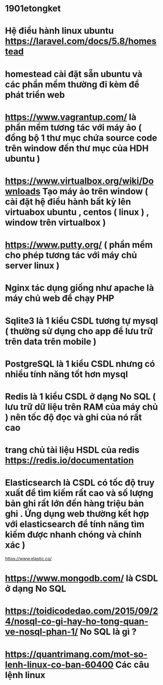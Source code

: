 # 1901etongket
# Hệ điều hành linux ubuntu https://laravel.com/docs/5.8/homestead
# homestead cài đặt sẵn ubuntu và các phần mềm thường đi kèm để phát triển web 
# https://www.vagrantup.com/ là phần mềm tương tác với máy ảo ( đồng bộ 1 thư mục chứa source code trên window đến thư mục của HDH ubuntu )
# https://www.virtualbox.org/wiki/Downloads Tạo máy ảo trên window ( cài đặt hệ điều hành bất kỳ lên virtuabox ubuntu , centos ( linux ) , window trên virtualbox )
# https://www.putty.org/ ( phần mềm cho phép tương tác với máy chủ server linux ) 
# Nginx tác dụng giống như apache là máy chủ web để chạy PHP 
# Sqlite3 là 1 kiểu CSDL tương tự mysql ( thường sử dụng cho app để lưu trữ trên data trên mobile )
# PostgreSQL là 1 kiểu CSDL nhưng có nhiều tính năng tốt hơn mysql 
# Redis là 1 kiểu CSDL ở dạng No SQL ( lưu trữ dữ liệu trên RAM của máy chủ ) nên tốc độ đọc và ghi của nó rất cao 
# trang chủ tài liệu HSDL của redis https://redis.io/documentation 
# Elasticsearch là CSDL có tốc độ truy xuất để tìm kiếm rất cao và số lượng bản ghi rất lớn đến hàng triệu bản ghi . Ứng dụng web thường kết hợp với elasticsearch để tính năng tìm kiếm được nhanh chóng và chính xác ) 
https://www.elastic.co/
# https://www.mongodb.com/ là CSDL ở dạng No SQL 
# https://toidicodedao.com/2015/09/24/nosql-co-gi-hay-ho-tong-quan-ve-nosql-phan-1/ No SQL là gì ?
# https://quantrimang.com/mot-so-lenh-linux-co-ban-60400 Các câu lệnh linux 






